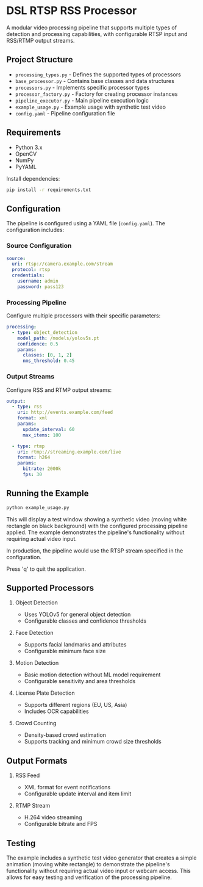 # DSL RTSP RSS Processor

A modular video processing pipeline that supports multiple types of detection and processing capabilities, with configurable RTSP input and RSS/RTMP output streams.

## Project Structure

- `processing_types.py` - Defines the supported types of processors
- `base_processor.py` - Contains base classes and data structures
- `processors.py` - Implements specific processor types
- `processor_factory.py` - Factory for creating processor instances
- `pipeline_executor.py` - Main pipeline execution logic
- `example_usage.py` - Example usage with synthetic test video
- `config.yaml` - Pipeline configuration file

## Requirements

- Python 3.x
- OpenCV
- NumPy
- PyYAML

Install dependencies:
```bash
pip install -r requirements.txt
```

## Configuration

The pipeline is configured using a YAML file (`config.yaml`). The configuration includes:

### Source Configuration
```yaml
source:
  uri: rtsp://camera.example.com/stream
  protocol: rtsp
  credentials:
    username: admin
    password: pass123
```

### Processing Pipeline
Configure multiple processors with their specific parameters:
```yaml
processing:
  - type: object_detection
    model_path: /models/yolov5s.pt
    confidence: 0.5
    params:
      classes: [0, 1, 2]
      nms_threshold: 0.45
```

### Output Streams
Configure RSS and RTMP output streams:
```yaml
output:
  - type: rss
    uri: http://events.example.com/feed
    format: xml
    params:
      update_interval: 60
      max_items: 100

  - type: rtmp
    uri: rtmp://streaming.example.com/live
    format: h264
    params:
      bitrate: 2000k
      fps: 30
```

## Running the Example

```bash
python example_usage.py
```

This will display a test window showing a synthetic video (moving white rectangle on black background) with the configured processing pipeline applied. The example demonstrates the pipeline's functionality without requiring actual video input.

In production, the pipeline would use the RTSP stream specified in the configuration.

Press 'q' to quit the application.

## Supported Processors

1. Object Detection
   - Uses YOLOv5 for general object detection
   - Configurable classes and confidence thresholds

2. Face Detection
   - Supports facial landmarks and attributes
   - Configurable minimum face size

3. Motion Detection
   - Basic motion detection without ML model requirement
   - Configurable sensitivity and area thresholds

4. License Plate Detection
   - Supports different regions (EU, US, Asia)
   - Includes OCR capabilities

5. Crowd Counting
   - Density-based crowd estimation
   - Supports tracking and minimum crowd size thresholds

## Output Formats

1. RSS Feed
   - XML format for event notifications
   - Configurable update interval and item limit

2. RTMP Stream
   - H.264 video streaming
   - Configurable bitrate and FPS

## Testing

The example includes a synthetic test video generator that creates a simple animation (moving white rectangle) to demonstrate the pipeline's functionality without requiring actual video input or webcam access. This allows for easy testing and verification of the processing pipeline.
